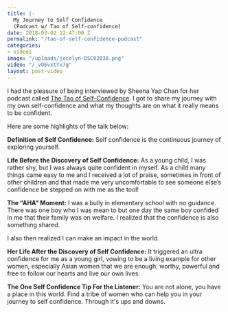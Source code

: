 ```yaml
---
title: |-
  My Journey to Self Confidence
  (Podcast w/ Tao of Self-confidence)
date: 2018-03-02 12:47:00 Z
permalink: "/tao-of-self-confidence-podcast"
categories:
- videos
image: "/uploads/jocelyn-DSC02038.png"
video: "/_vO6vxtYx7g"
layout: post-video
---
```


I had the pleasure of being interviewed by Sheena Yap Chan for her podcast called [The Tao of Self-Confidence](http://thetaoofselfconfidence.com/). I got to share my journey with my own self-confidence and what my thoughts are on what it really means to be confident.

Here are some highlights of the talk below:

**Definition of Self Confidence:**
Self confidence is the continuous journey of exploring yourself.

**Life Before the Discovery of Self Confidence:**
As a young child, I was rather shy, but I was always quite confident in myself. As a child many things came easy to me and I received a lot of praise, sometimes in front of other children and that made me very uncomfortable to see someone else’s confidence be stepped on with me as the tool!

**The “AHA” Moment:**
I was a bully in elementary school with no guidance.  There was one boy who I was mean to but one day the same boy confided in me that their family was on welfare.  I realized that the confidence is also something shared.

I also then realized I can make an impact in the world.

**Her Life After the Discovery of Self Confidence:**
It triggered an ultra confidence for me as a young girl, vowing to be a living example for other women, especially Asian women that we are enough, worthy, powerful and free to follow our hearts and live our own lives.

**The One Self Confidence Tip For the Listener:**
You are not alone, you have a place in this world.  Find a tribe of women who can help you in your journey to self confidence. Through it's ups and downs.